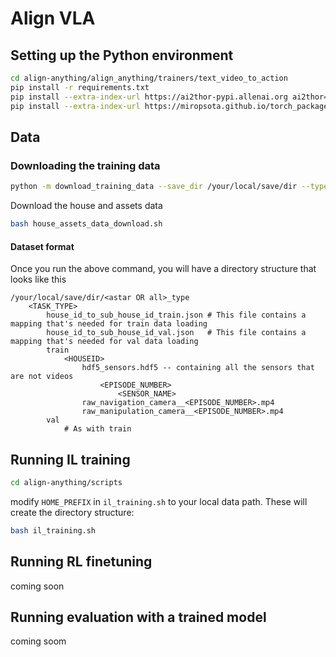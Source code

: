 # Align VLA



## Setting up the Python environment 


```bash
cd align-anything/align_anything/trainers/text_video_to_action
pip install -r requirements.txt
pip install --extra-index-url https://ai2thor-pypi.allenai.org ai2thor==0+966bd7758586e05d18f6181f459c0e90ba318bec
pip install --extra-index-url https://miropsota.github.io/torch_packages_builder detectron2==0.6+864913fpt2.1.2cu121
```


## Data 

### Downloading the training data

```bash
python -m download_training_data --save_dir /your/local/save/dir --types astar
```

Download the house and assets data
```bash
bash house_assets_data_download.sh
```

#### Dataset format

Once you run the above command, you will have a directory structure that looks like this
```
/your/local/save/dir/<astar OR all>_type
    <TASK_TYPE>
        house_id_to_sub_house_id_train.json # This file contains a mapping that's needed for train data loading
        house_id_to_sub_house_id_val.json   # This file contains a mapping that's needed for val data loading
        train
            <HOUSEID>
                hdf5_sensors.hdf5 -- containing all the sensors that are not videos
                    <EPISODE_NUMBER>
                        <SENSOR_NAME>
                raw_navigation_camera__<EPISODE_NUMBER>.mp4
                raw_manipulation_camera__<EPISODE_NUMBER>.mp4
        val
            # As with train
```



## Running IL training

```bash
cd align-anything/scripts
```
modify ``HOME_PREFIX`` in ``il_training.sh`` to your local data path.
These will create the directory structure:

```bash
bash il_training.sh
```





## Running RL finetuning

coming soon

## Running evaluation with a trained model

coming soom